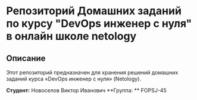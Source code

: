 # Репозиторий Домашних заданий по курсу "DevOps инженер с нуля" в онлайн школе netology

## Описание

Этот репозиторий предназначен для хранения решений домашних заданий курса «DevOps инженер с нуля» (Netology).

**Студент:** Новоселов Виктор Иванович
**Группа: ** FOPSJ-45
